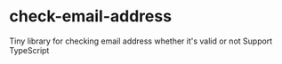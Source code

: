 # check-email-address
Tiny library for checking email address whether it's valid or not
Support TypeScript
